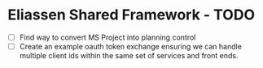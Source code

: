 # Eliassen Shared Framework - TODO

- [ ] Find way to convert MS Project into planning control
- [ ] Create an example oauth token exchange ensuring we can handle multiple client ids within the same set of services and front ends.